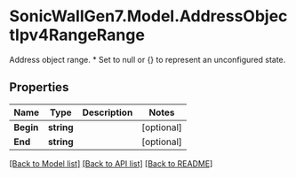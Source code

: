 # SonicWallGen7.Model.AddressObjectIpv4RangeRange
Address object range. * Set to null or {} to represent  an unconfigured state.

## Properties

Name | Type | Description | Notes
------------ | ------------- | ------------- | -------------
**Begin** | **string** |  | [optional] 
**End** | **string** |  | [optional] 

[[Back to Model list]](../README.md#documentation-for-models) [[Back to API list]](../README.md#documentation-for-api-endpoints) [[Back to README]](../README.md)

